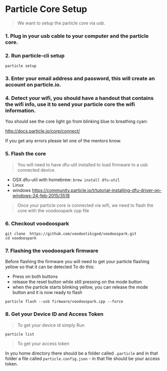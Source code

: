 # Particle Core Setup

> We want to setup the particle core via usb.

### 1. Plug in your usb cable to your computer and the particle core.

### 2. Run particle-cli setup
```
particle setup
```

### 3. Enter your email address and password, this will create an account on particle.io.

### 4. Detect your wifi, you should have a handout that contains the wifi info, use it to send your particle core the wifi information.

You should see the core light go from blinking blue to breathing cyan:

http://docs.particle.io/core/connect/

If you get any errors please let one of the mentors know.

### 5. Flash the core

> You will need to have dfu-util installed to load firmware to a usb connected device.
- OSX dfu-util
with homebrew:
`brew install dfu-util`
- Linux
- windows
https://community.particle.io/t/tutorial-installing-dfu-driver-on-windows-24-feb-2015/3518
> Once your particle core is connected via wifi, we need to flash the core with the voodoospark cpp file

### 6. Checkout voodoospark

```
git clone  https://github.com/voodootikigod/voodoospark.git
cd voodoospark
```

### 7. Flashing the voodoospark firmware

Before flashing the firmware you will need to get your particle flashing yellow so that it can be detected
To do this:
  - Press on both buttons
  - release the reset button while still pressing on the mode button
  - when the particle starts blinking yellow, you can release the mode button and it is now ready to flash

```
particle flash --usb firmware/voodoospark.cpp --force
```

### 8. Get your Device ID and Access Token

> To get your device id simply Run

```
particle list
```

> To get your access token

In you home directory there should be a folder called `.particle` and in that folder a file called `particle.config.json` - in that file should be your access token.
